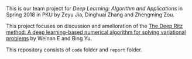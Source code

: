 This is our team project for *Deep Learning: Algorithm and Applications* in Spring 2018 in PKU by Zeyu Jia, Dinghuai Zhang and Zhengming Zou.

This project focuses on discussion and amelioration of the [The Deep Ritz method: A deep learning-based numerical algorithm for solving variational problems](https://arxiv.org/abs/1710.00211) by Weinan E and Bing Yu.

This repository consists of `code` folder and `report` folder. 